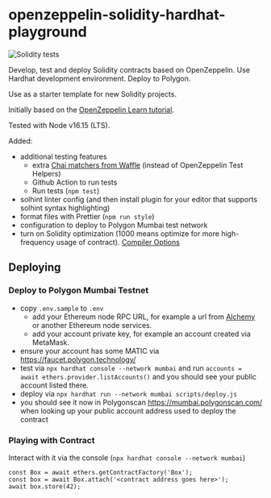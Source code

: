 # openzeppelin-solidity-hardhat-playground

![Solidity tests](https://github.com/briangershon/openzeppelin-solidity-hardhat-playground/actions/workflows/continuous-integration.yaml/badge.svg)

Develop, test and deploy Solidity contracts based on OpenZeppelin. Use Hardhat development environment. Deploy to Polygon.

Use as a starter template for new Solidity projects.

Initially based on the [OpenZeppelin Learn tutorial](https://docs.openzeppelin.com/learn/).

Tested with Node v16.15 (LTS).

Added:

-   additional testing features
    -   extra [Chai matchers from Waffle](https://ethereum-waffle.readthedocs.io/en/latest/matchers.html) (instead of OpenZeppelin Test Helpers)
    -   Github Action to run tests
    -   Run tests (`npm test`)
-   solhint linter config (and then install plugin for your editor that supports solhint syntax highlighting)
-   format files with Prettier (`npm run style`)
-   configuration to deploy to Polygon Mumbai test network
-   turn on Solidity optimization (1000 means optimize for more high-frequency usage of contract). [Compiler Options](https://docs.soliditylang.org/en/v0.7.2/using-the-compiler.html#input-description)

## Deploying

### Deploy to Polygon Mumbai Testnet

-   copy `.env.sample` to `.env`
    -   add your Ethereum node RPC URL, for example a url from [Alchemy](https://www.alchemy.com/) or another Ethereum node services.
    -   add your account private key, for example an account created via MetaMask.
-   ensure your account has some MATIC via <https://faucet.polygon.technology/>
-   test via `npx hardhat console --network mumbai` and run `accounts = await ethers.provider.listAccounts()` and you should see your public account listed there.
-   deploy via `npx hardhat run --network mumbai scripts/deploy.js`
-   you should see it now in Polygonscan <https://mumbai.polygonscan.com/> when looking up your public account address used to deploy the contract

### Playing with Contract

Interact with it via the console (`npx hardhat console --network mumbai`)

```
const Box = await ethers.getContractFactory('Box');
const box = await Box.attach('<contract address goes here>');
await box.store(42);
```
